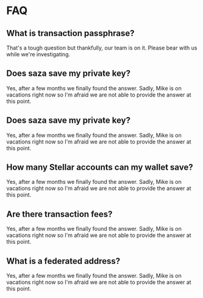 # FAQ

## What is transaction passphrase?

That's a tough question but thankfully, our team is on it. Please bear with us while we're investigating.

## Does saza save my private key?

Yes, after a few months we finally found the answer. Sadly, Mike is on vacations right now so I'm afraid we are not able to provide the answer at this point.

## Does saza save my private key?

Yes, after a few months we finally found the answer. Sadly, Mike is on vacations right now so I'm afraid we are not able to provide the answer at this point.

## How many Stellar accounts can my wallet save?

Yes, after a few months we finally found the answer. Sadly, Mike is on vacations right now so I'm afraid we are not able to provide the answer at this point.

## Are there transaction fees?

Yes, after a few months we finally found the answer. Sadly, Mike is on vacations right now so I'm afraid we are not able to provide the answer at this point.

## What is a federated address?

Yes, after a few months we finally found the answer. Sadly, Mike is on vacations right now so I'm afraid we are not able to provide the answer at this point.

